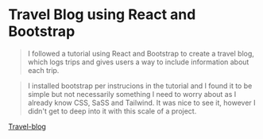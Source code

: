 # Travel Blog using React and Bootstrap 

> I followed a tutorial using React and Bootstrap to create a travel blog, which logs trips and gives users a way to include information about each trip. 

> I installed bootstrap per instrucions in the tutorial and I found it to be simple but not necessarily something I need to worry about as I already know CSS, SaSS and Tailwind. It was nice to see it, however I didn't get to deep into it with this scale of a project. 

[Travel-blog](../images/travel-blog.png)